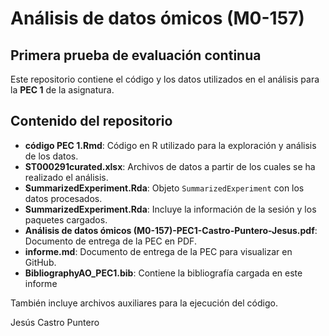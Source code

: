 # Análisis de datos ómicos (M0-157)
## Primera prueba de evaluación continua

Este repositorio contiene el código y los datos utilizados en el análisis para la **PEC 1** de la asignatura. 

## Contenido del repositorio

- **código PEC 1.Rmd**: Código en R utilizado para la exploración y análisis de los datos.
- **ST000291curated.xlsx**: Archivos de datos a partir de los cuales se ha realizado el análisis.
- **SummarizedExperiment.Rda**: Objeto `SummarizedExperiment` con los datos procesados.
- **SummarizedExperiment.Rda**: Incluye la información de la sesión y los paquetes cargados.
- **Análisis de datos ómicos (M0-157)-PEC1-Castro-Puntero-Jesus.pdf**: Documento de entrega de la PEC en PDF.
- **informe.md**: Documento de entrega de la PEC para visualizar en GitHub.
- **BibliographyAO_PEC1.bib**: Contiene la bibliografía cargada en este informe

También incluye archivos auxiliares para la ejecución del código.

Jesús Castro Puntero
